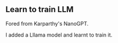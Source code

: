 ## Learn to train LLM

Fored from Karparthy's NanoGPT.

I added a Lllama model and learnt to train it.

